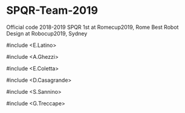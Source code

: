 # SPQR-Team-2019
Official code 2018-2019 SPQR
1st at Romecup2019, Rome
Best Robot Design at Robocup2019, Sydney


#include <E.Latino>

#include <A.Ghezzi>

#include <E.Coletta>

#include <D.Casagrande>

#include <S.Sannino>

#include <G.Treccape>

